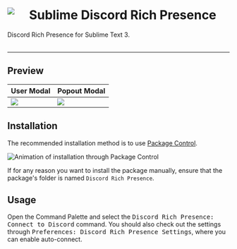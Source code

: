 <center>
<img align="left" src="https://cdn.discordapp.com/app-assets/389368374645227520/389408211133923328.png">
<h1>Sublime Discord Rich Presence</h1>
</center>

Discord Rich Presence for Sublime Text 3.  
</br>
<hr>

## Preview

|  User Modal  | Popout Modal
| ------------ | ------------------------------------------
| ![](https://get.ratelimited.today/fc30f4.png) | ![](https://get.ratelimited.today/c408bd.png)


## Installation

The recommended installation method is to use [Package Control](https://packagecontrol.io/packages/Discord%20Rich%20Presence).

![Animation of installation through Package Control](https://camo.githubusercontent.com/ff3df50a4bad4b83b2072550c1d8cf6f5d55d159/68747470733a2f2f692e696d6775722e636f6d2f737a7475474f572e676966)

If for any reason you want to install the package manually, ensure that the package's folder is named `Discord Rich Presence`.

## Usage

Open the Command Palette and select the <kbd>Discord Rich Presence: Connect to Discord</kbd> command.
You should also check out the settings through <kbd>Preferences: Discord Rich Presence Settings</kbd>, where you can enable auto-connect.

